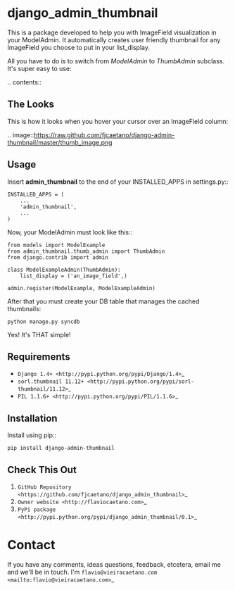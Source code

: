 django_admin_thumbnail
======================
This is a package developed to help you with ImageField visualization in your ModelAdmin. It automatically creates user friendly thumbnail for any ImageField you choose to put in your list_display.

All you have to do is to switch from *ModelAdmin* to *ThumbAdmin* subclass. It's super easy to use:

.. contents::

The Looks
---------
This is how it looks when you hover your cursor over an ImageField column:

.. image::https://raw.github.com/fjcaetano/django-admin-thumbnail/master/thumb_image.png

Usage
-----

Insert **admin_thumbnail** to the end of your INSTALLED_APPS in settings.py::

    INSTALLED_APPS = (
        ...
        'admin_thumbnail',
        ...
    )

Now, your ModelAdmin must look like this::

    from models import ModelExample
    from admin_thumbnail.thumb_admin import ThumbAdmin
    from django.contrib import admin

    class ModelExampleAdmin(ThumbAdmin):
        list_display = ('an_image_field',)

    admin.register(ModelExample, ModelExampleAdmin)
    
After that you must create your DB table that manages the cached thumbnails:

    python manage.py syncdb

Yes! It's THAT simple!

Requirements
------------
* `Django 1.4+ <http://pypi.python.org/pypi/Django/1.4>`_
* `sorl.thumbnail 11.12+ <http://pypi.python.org/pypi/sorl-thumbnail/11.12>`_
* `PIL 1.1.6+ <http://pypi.python.org/pypi/PIL/1.1.6>`_

Installation
------------
Install using pip::

    pip install django-admin-thumbnail

Check This Out
--------------
1. `GitHub Repository <https://github.com/fjcaetano/django_admin_thumbnail>`_
2. `Owner website <http://flaviocaetano.com>`_
3. `PyPi package <http://pypi.python.org/pypi/django_admin_thumbnail/0.1>`_


Contact
==============
If you have any comments, ideas questions, feedback, etcetera, email me and we'll be in touch. I'm `flavio@vieiracaetano.com <mailto:flavio@vieiracaetano.com>`_
